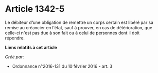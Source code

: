 # Article 1342-5

Le débiteur d'une obligation de remettre un corps certain est libéré par sa remise au créancier en l'état, sauf à prouver, en
cas de détérioration, que celle-ci n'est pas due à son fait ou à celui de personnes dont il doit répondre.

**Liens relatifs à cet article**

_Créé par_:

  - Ordonnance n°2016-131 du 10 février 2016 - art. 3
